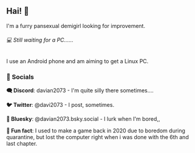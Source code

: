 ## Hai! 👋

I'm a furry pansexual demigirl looking for improvement.

###### 💻 Still waiting for a PC......
I use an Android phone and am aiming to get a Linux PC.

### 💬 Socials
**🗨️ Discord**: davian2073 - I'm quite silly there sometimes....

**🐦 Twitter**: @davi2073 - I post, sometimes.

**🦋 Bluesky**: @davian2073.bsky.social - I lurk when I'm bored,,

**🤫 Fun fact**: I used to make a game back in 2020 due to boredom during quarantine, but lost the computer right when i was done with the 6th and last chapter.

<!--
**davian2073/davian2073** is a ✨ _special_ ✨ repository because its `README.md` (this file) appears on your GitHub profile.

Here are some ideas to get you started:

- 🔭 I’m currently working on ...
- 🌱 I’m currently learning ...
- 👯 I’m looking to collaborate on ...
- 🤔 I’m looking for help with ...
- 💬 Ask me about ...
- 📫 How to reach me: ...
- 😄 Pronouns: ...
- ⚡ Fun fact: ...
-->

